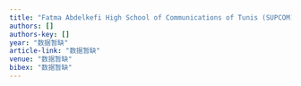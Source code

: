 ```yaml
---
title: "Fatma Abdelkefi High School of Communications of Tunis (SUPCOM) Tunisia Chadi Abou-Rjeily Lebanese American University (LAU) Lebanon Syed Hassan Ahmed University of Central …"
authors: []
authors-key: []
year: "数据暂缺"
article-link: "数据暂缺"
venue: "数据暂缺"
bibex: "数据暂缺"
---
```

